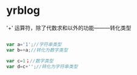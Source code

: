 yrblog
======

'+' 运算符，除了代数求和以外的功能———转化类型

```js

var a='1';//字符串类型
var b=+a;//转化为数字类型

var c=1；//数字类型
var d=c+'';//转化为字符串类型

```


